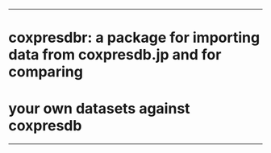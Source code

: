 ----
# coxpresdbr: a package for importing data from coxpresdb.jp and for comparing
# your own datasets against coxpresdb
----
